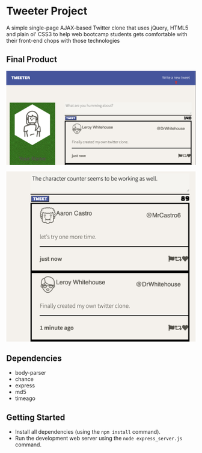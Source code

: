 # Tweeter Project

A simple single-page AJAX-based Twitter clone that uses jQuery, HTML5 and plain ol' CSS3 to help web bootcamp students gets comfortable with their front-end chops with those technologies

## Final Product

!["screenshot Main Tweeter Page page"](https://github.com/mhakbar/tweeter/blob/master/images/tweeter-box.png?raw=true)

!["screenshot of Tweets page"](https://github.com/mhakbar/tweeter/blob/master/images/tweets.png?raw=true)


## Dependencies

- body-parser
- chance
- express
- md5
- timeago



## Getting Started

- Install all dependencies (using the `npm install` command).
- Run the development web server using the `node express_server.js` command.
